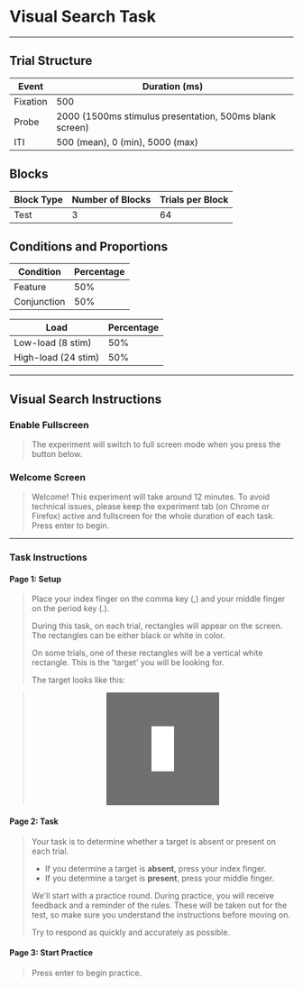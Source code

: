# Visual Search Task

---

## Trial Structure

| Event    | Duration (ms)                                           |
| -------- | ------------------------------------------------------- |
| Fixation | 500                                                     |
| Probe    | 2000 (1500ms stimulus presentation, 500ms blank screen) |
| ITI      | 500 (mean), 0 (min), 5000 (max)                         |

## Blocks

| Block Type | Number of Blocks | Trials per Block |
| ---------- | ---------------- | ---------------- |
| Test       | 3                | 64               |

## Conditions and Proportions

| Condition   | Percentage |
| ----------- | ---------- |
| Feature     | 50%        |
| Conjunction | 50%        |

| Load                | Percentage |
| ------------------- | ---------- |
| Low-load (8 stim)   | 50%        |
| High-load (24 stim) | 50%        |

---

## Visual Search Instructions

### Enable Fullscreen

> The experiment will switch to full screen mode when you press the button below.

### Welcome Screen

> Welcome! This experiment will take around 12 minutes. To avoid technical issues, please keep the experiment tab (on Chrome or Firefox) active and fullscreen for the whole duration of each task. Press enter to begin.

---

### Task Instructions

#### Page 1: Setup

> Place your index finger on the comma key (,) and your middle finger on the period key (.).
>
> During this task, on each trial, rectangles will appear on the screen. The rectangles can be either black or white in color.
>
> On some trials, one of these rectangles will be a vertical white rectangle. This is the 'target' you will be looking for.
>
> The target looks like this:

> <div style='display: flex; align-items: center; justify-content: center; background-color: #707070; width: 200px; height: 200px; margin: auto;'>
> <div style='background-color:white; width: 40px; height: 80px;'>
> </div>
> </div>

#### Page 2: Task

> Your task is to determine whether a target is absent or present on each trial.
>
> - If you determine a target is **absent**, press your index finger.
> - If you determine a target is **present**, press your middle finger.
>
> We'll start with a practice round. During practice, you will receive feedback and a reminder of the rules. These will be taken out for the test, so make sure you understand the instructions before moving on.
>
> Try to respond as quickly and accurately as possible.

</div>

#### Page 3: Start Practice

> Press enter to begin practice.
